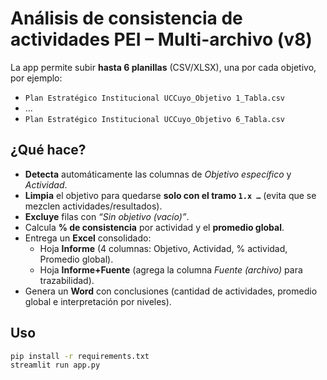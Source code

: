 # Análisis de consistencia de actividades PEI – **Multi-archivo** (v8)

La app permite subir **hasta 6 planillas** (CSV/XLSX), una por cada objetivo, por ejemplo:
- `Plan Estratégico Institucional UCCuyo_Objetivo 1_Tabla.csv`
- …
- `Plan Estratégico Institucional UCCuyo_Objetivo 6_Tabla.csv`

## ¿Qué hace?
- **Detecta** automáticamente las columnas de *Objetivo específico* y *Actividad*.
- **Limpia** el objetivo para quedarse **solo con el tramo `1.x …`** (evita que se mezclen actividades/resultados).
- **Excluye** filas con *“Sin objetivo (vacío)”*.
- Calcula **% de consistencia** por actividad y el **promedio global**.
- Entrega un **Excel** consolidado:
  - Hoja **Informe** (4 columnas: Objetivo, Actividad, % actividad, Promedio global).
  - Hoja **Informe+Fuente** (agrega la columna *Fuente (archivo)* para trazabilidad).
- Genera un **Word** con conclusiones (cantidad de actividades, promedio global e interpretación por niveles).

## Uso
```bash
pip install -r requirements.txt
streamlit run app.py
